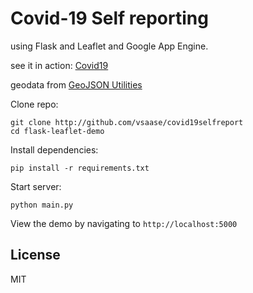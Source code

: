 Covid-19 Self reporting 
=================

using Flask and Leaflet and Google App Engine.

see it in action: [Covid19](https://covid19-selfreport.appspot.com)

geodata from [GeoJSON Utilities](http://opendatalab.de/projects/geojson-utilities/)

Clone repo:

```
git clone http://github.com/vsaase/covid19selfreport
cd flask-leaflet-demo
```

Install dependencies:

```
pip install -r requirements.txt
```

Start server:

```
python main.py
```

View the demo by navigating to `http://localhost:5000`


License
-------
MIT
